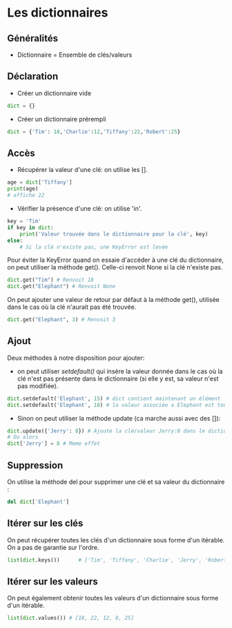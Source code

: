 # Les dictionnaires

## Généralités

* Dictionnaire = Ensemble de clés/valeurs

## Déclaration

* Créer un dictionnaire vide

```python
dict = {}
```

* Créer un dictionnaire prérempli

```python
dict = {'Tim': 18,'Charlie':12,'Tiffany':22,'Robert':25}
```

## Accès

* Récupérer la valeur d'une clé: on utilise les [].

```python
age = dict['Tiffany']
print(age)
# affiche 22
```

* Vérifier la présence d'une clé: on utilise 'in'.
```python
key = 'Tim'
if key in dict:
    print('Valeur trouvée dans le dictionnaire pour la clé', key)
else:
    # Si la clé n'existe pas, une KeyError est levée
```

Pour éviter la KeyError quand on essaie d'accéder à une clé du dictionnaire, 
on peut utiliser la méthode get(). Celle-ci renvoit None si la clé n'existe pas.

```python
dict.get("Tim") # Renvoit 18
dict.get("Elepĥant") # Renvoit None
```

On peut ajouter une valeur de retour par défaut à la méthode get(), utilisée dans le cas
où la clé n'aurait pas été trouvée.

```python
dict.get("Elephant", 3) # Renvoit 3
```

## Ajout

Deux méthodes à notre disposition pour ajouter: 

* on peut utiliser _setdefault()_ qui insère la valeur donnée dans le cas où la clé
n'est pas présente dans le dictionnaire (si elle y est, sa valeur n'est pas modifiée).

```python
dict.setdefault('Elephant', 15) # dict contient maintenant un élément 'Elephant':15
dict.setdefault('Elephant', 18) # la valeur associée a Elephant est toujours 15
```

* Sinon on peut utiliser la méthode update (ca marche aussi avec des []):
```python
dict.update({'Jerry': 8}) # Ajoute la clé/valeur Jerry:8 dans le dictionnaire
# Ou alors
dict['Jerry'] = 8 # Meme effet
```

## Suppression

On utilise la méthode del pour supprimer une clé et sa valeur du dictionnaire :
```python
del dict['Elephant']
```

## Itérer sur les clés

On peut récupérer toutes les clés d'un dictionnaire sous forme d'un itérable.
On a pas de garantie sur l'ordre.

```python
list(dict.keys())      # ['Tim', 'Tiffany', 'Charlie', 'Jerry', 'Robert']
```

## Itérer sur les valeurs

On peut également obtenir toutes les valeurs d'un dictionnaire sous forme d'un itérable.
```python
list(dict.values()) # [18, 22, 12, 8, 25]
```